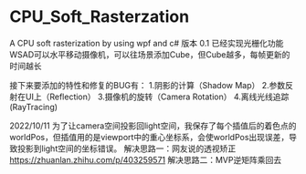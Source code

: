 # CPU_Soft_Rasterzation
 A CPU soft rasterization by using wpf and c#
 版本 0.1 已经实现光栅化功能
 WSAD可以水平移动摄像机，可以往场景添加Cube，但Cube越多，每帧更新的时间越长

 接下来要添加的特性和修复的BUG有：
 1.阴影的计算（Shadow Map）
 2.参数反射在UI上（Reflection）
 3.摄像机的旋转（Camera Rotation）
 4.离线光线追踪 (RayTracing)


2022/10/11
为了让camera空间投影回light空间，我保存了每个插值后的着色点的worldPos，但插值用的是viewport中的重心坐标系，会使worldPos出现误差，导致投影到light空间的坐标错误。
解决思路一：网友说的透视矫正 https://zhuanlan.zhihu.com/p/403259571
解决思路二：MVP逆矩阵乘回去
